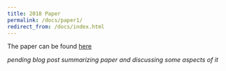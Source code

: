 ```yaml
---
title: 2018 Paper
permalink: /docs/paper1/
redirect_from: /docs/index.html
---
```


The paper can be found [here](http://jes.ecsdl.org/content/165/2/A1.abstract?ct)

*pending blog post summarizing paper and discussing some aspects of it*